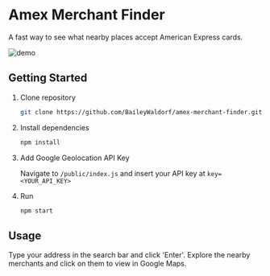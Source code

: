# Amex Merchant Finder
A fast way to see what nearby places accept American Express cards.

![demo](https://github.com/BaileyWaldorf/amex-merchant-finder/blob/master/static/readme.png)

## Getting Started
1.  Clone repository
    ```bash
    git clone https://github.com/BaileyWaldorf/amex-merchant-finder.git
    ```

2.  Install dependencies
    ```bash
    npm install
    ```
3.  Add Google Geolocation API Key
    
    Navigate to ```/public/index.js``` and insert your API key at ```key=<YOUR_API_KEY>```
    
4.  Run
    ```bash
    npm start
    ```
    
## Usage
Type your address in the search bar and click 'Enter'. Explore the nearby merchants and click on them to view in Google Maps.
